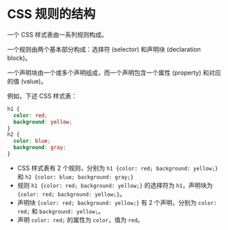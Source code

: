 # CSS 规则的结构

一个 CSS 样式表由一系列规则构成。

一个规则由两个基本部分构成：选择符 (selector) 和声明块 (declaration block)。

一个声明块由一个或多个声明组成，而一个声明包含一个属性 (property) 和对应的值 (value)。

例如，下述 CSS 样式表：

```css
h1 {
  color: red;
  background: yellow;
}
h2 {
  color: blue;
  background: gray;
}
```

- CSS 样式表有 2 个规则，分别为 `h1 {color: red; background: yellow;}` 和 `h2 {color: blue; background: gray;}`
- 规则 `h1 {color: red; background: yellow;}` 的选择符为 `h1`，声明块为 `{color: red; background: yellow;}`。
- 声明块 `{color: red; background: yellow;}` 有 2 个声明，分别为 `color: red;` 和 `background: yellow;`。
- 声明 `color: red;` 的属性为 `color`，值为 `red`。
